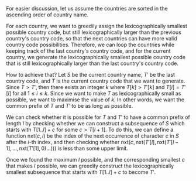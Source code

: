 For easier discussion, let us assume the countries are sorted in the ascending order of country name.

For each country, we want to greedily assign the lexicographically smallest possible country code, but still lexicographically larger than the previous country's country code, so that the next countries can have more valid country code possibilities. Therefore, we can loop the countries while keeping track of the last country's country code, and for the current country, we generate the lexicographically smallest possible country code that is still lexicographically larger than the last country's country code.

How to achieve that? Let $S$ be the current country name, $T'$ be the last country code, and $T$ is the current country code that we want to generate. Since $T > T'$, then there exists an integer $k$ where $T[k] > T'[k]$ and $T[i] = T'[i]$ for all $1 \le i \le k$. Since we want to make $T$ as lexicographically small as possible, we want to maximise the value of $k$. In other words, we want the common prefix of $T$ and $T'$ to be as long as possible.

We can check whether it is possible for $T$ and $T'$ to have a common prefix of length $l$ by checking whether we can construct a subsequence of $S$ which starts with $T[1..l] + c$ for some $c > T[l + 1]$. To do this, we can define a function $\text{nxt}(c, i)$ be the index of the next occurrence of character $c$ in $S$ after the $i$-th index, and then checking whether $\text{nxt}(c, \text{nxt}(T'[l], \text{nxt}(T'[l - 1], \ldots, \text{nxt}(T'[1], 0) \ldots)))$ is less than some upper limit.

Once we found the maximum $l$ possible, and the corresponding smallest $c$ that makes $l$ possible, we can greedily construct the lexicographically smallest subsequence that starts with $T[1..l] + c$ to become $T'$.